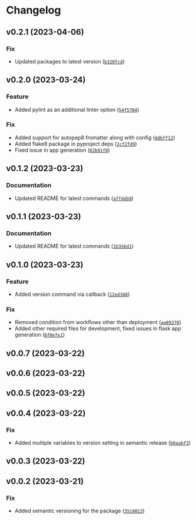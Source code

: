 # Changelog


<!--next-version-placeholder-->

## v0.2.1 (2023-04-06)
### Fix
* Updated packages to latest version ([`b320fcd`](https://github.com/DevzoneCommunity/faag_cli/commit/b320fcd1d78a44b71f8bf8b5274f34f140876b3d))

## v0.2.0 (2023-03-24)
### Feature
* Added pylint as an additional linter option ([`54f5784`](https://github.com/DevzoneCommunity/faag_cli/commit/54f5784485c92e13e39288a76083ce1aba36dc81))

### Fix
* Added support for autopep8 fromatter along with config ([`4dbff12`](https://github.com/DevzoneCommunity/faag_cli/commit/4dbff127c46e073276534d4081e80cd24670e162))
* Added flake8 package in pyproject deps ([`2cf2fd9`](https://github.com/DevzoneCommunity/faag_cli/commit/2cf2fd973156c50eca5317cb045b3c52a4bafb8f))
* Fixed issue in app generation ([`82b91f0`](https://github.com/DevzoneCommunity/faag_cli/commit/82b91f09526d982fcd9ec7a1b0549a1493a9730e))

## v0.1.2 (2023-03-23)
### Documentation
* Updated README for latest commands ([`affddb9`](https://github.com/DevzoneCommunity/faag_cli/commit/affddb9df24a45f99e36bd6f12df8d6068f567c6))

## v0.1.1 (2023-03-23)
### Documentation
* Updated README for latest commands ([`1b356d1`](https://github.com/DevzoneCommunity/faag_cli/commit/1b356d109e776d63649ef4c19dcd007e057cb781))

## v0.1.0 (2023-03-23)
### Feature
* Added version command via callback ([`12ed368`](https://github.com/DevzoneCommunity/faag_cli/commit/12ed368a19bcd5c2489a4fba058e7843bdf5eebd))

### Fix
* Removed condition from workflows other than deployment ([`aa89270`](https://github.com/DevzoneCommunity/faag_cli/commit/aa89270ee25a8f007b6b50641684c9db789e1edc))
* Added other required files for development, fixed issues in flask app generation ([`6f0efe1`](https://github.com/DevzoneCommunity/faag_cli/commit/6f0efe18c5e2792081c8793a28c05c422132dabf))

## v0.0.7 (2023-03-22)


## v0.0.6 (2023-03-22)


## v0.0.5 (2023-03-22)


## v0.0.4 (2023-03-22)
### Fix
* Added multiple variables to version setting in semantic release ([`b0aabf3`](https://github.com/DevzoneCommunity/faag_cli/commit/b0aabf373c224bc562634c9af0d308901ce11933))

## v0.0.3 (2023-03-22)


## v0.0.2 (2023-03-21)


### Fix
* Added semantic versioning for the package ([`3518013`](https://github.com/DevzoneCommunity/faag_cli/commit/35180139a9a9bf21b5db7a6a9a03ab9a5230fa98))

